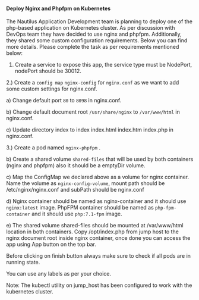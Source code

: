 #### Deploy Nginx and Phpfpm on Kubernetes

The Nautilus Application Development team is planning to deploy one of the php-based application on Kubernetes cluster. As per discussion with DevOps team they have decided to use nginx and phpfpm. Additionally, they shared some custom configuration requirements. Below you can find more details. Please complete the task as per requirements mentioned below:



1) Create a service to expose this app, the service type must be NodePort, nodePort should be 30012.

2.) Create a `config map` `nginx-config` for `nginx.conf` as we want to add some custom settings for nginx.conf.

a) Change default port `80` to `8098` in nginx.conf.

b) Change default document root `/usr/share/nginx` to `/var/www/html` in nginx.conf.

c) Update directory index to index index.html index.htm index.php in nginx.conf.

3.) Create a pod named `nginx-phpfpm` .

b) Create a shared volume `shared-files` that will be used by both containers (nginx and phpfpm) also it should be a emptyDir volume.

c) Map the ConfigMap we declared above as a volume for nginx container. Name the volume as `nginx-config-volume`, mount path should be /etc/nginx/nginx.conf and subPath should be nginx.conf

d) Nginx container should be named as nginx-container and it should use `nginx:latest` image. PhpFPM container should be named as `php-fpm-container` and it should use `php:7.1-fpm` image.

e) The shared volume shared-files should be mounted at /var/www/html location in both containers. Copy /opt/index.php from jump host to the nginx document root inside nginx container, once done you can access the app using App button on the top bar.

Before clicking on finish button always make sure to check if all pods are in running state.

You can use any labels as per your choice.

Note: The kubectl utility on jump_host has been configured to work with the kubernetes cluster.
